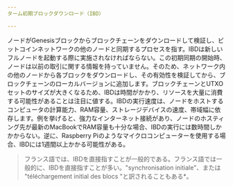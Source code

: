 ```yaml
---
ターム初期ブロックダウンロード（IBD）

---
```

ノードがGenesisブロックからブロックチェーンをダウンロードして検証し、ビットコインネットワークの他のノードと同期するプロセスを指す。IBDは新しいフルノードを起動する際に実施されなければならない。この初期同期の開始時、ノードは以前の取引に関する情報を持っていません。そのため、ネットワーク内の他のノードから各ブロックをダウンロードし、その有効性を検証してから、ブロックチェーンのローカルバージョンに追加します。ブロックチェーンとUTXOセットのサイズが大きくなるため、IBDは時間がかかり、リソースを大量に消費する可能性があることは注目に値する。IBDの実行速度は、ノードをホストするコンピュータの計算能力、RAM容量、ストレージデバイスの速度、帯域幅に依存します。例を挙げると、強力なインターネット接続があり、ノードのホスティング先が最新のMacBookでRAM容量も十分な場合、IBDの実行には数時間しかかからない。逆に、Raspberry Piのようなマイクロコンピューターを使用する場合、IBDには1週間以上かかる可能性がある。

> フランス語では、IBDを直接指すことが一般的である。フランス語では一般的に、IBDを直接指すことが多い。"synchronisation initiale"、または "téléchargement initial des blocs "と訳されることもある*。